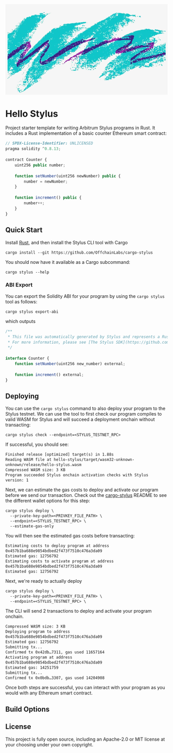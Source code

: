 ![Image](jazz.png)

# Hello Stylus

Project starter template for writing Arbitrum Stylus programs in Rust. It includes a Rust implementation of a basic counter
Ethereum smart contract:

```js
// SPDX-License-Identifier: UNLICENSED
pragma solidity ^0.8.13;

contract Counter {
    uint256 public number;

    function setNumber(uint256 newNumber) public {
        number = newNumber;
    }

    function increment() public {
        number++;
    }
}
```

## Quick Start 

Install [Rust](https://www.rust-lang.org/tools/install), and then install the Stylus CLI tool with Cargo

```
cargo install --git https://github.com/OffchainLabs/cargo-stylus
```

You should now have it available as a Cargo subcommand:

```
cargo stylus --help
```

### ABI Export

You can export the Solidity ABI for your program by using the `cargo stylus` tool as follows:

```
cargo stylus export-abi
```

which outputs

```js
/**
 * This file was automatically generated by Stylus and represents a Rust program.
 * For more information, please see [The Stylus SDK](https://github.com/OffchainLabs/stylus-sdk-rs).
 */

interface Counter {
    function setNumber(uint256 new_number) external;

    function increment() external;
}
```

## Deploying

You can use the `cargo stylus` command to also deploy your program to the Stylus testnet. We can use the tool to first check
our program compiles to valid WASM for Stylus and will succeed a deployment onchain without transacting:

```
cargo stylus check --endpoint=<STYLUS_TESTNET_RPC>
```

If successful, you should see:

```
Finished release [optimized] target(s) in 1.88s
Reading WASM file at hello-stylus/target/wasm32-unknown-unknown/release/hello-stylus.wasm
Compressed WASM size: 3 KB
Program succeeded Stylus onchain activation checks with Stylus version: 1
```

Next, we can estimate the gas costs to deploy and activate our program before we send our transaction. Check out the [cargo-stylus](https://github.com/OffchainLabs/cargo-stylus) README to see the different wallet options for this step:

```
cargo stylus deploy \
  --private-key-path=<PRIVKEY_FILE_PATH> \
  --endpoint=<STYLUS_TESTNET_RPC> \
  --estimate-gas-only
```

You will then see the estimated gas costs before transacting:

```
Estimating costs to deploy program at address 0x457b1ba688e9854bdbed2f473f7510c476a3da09
Estimated gas: 12756792
Estimating costs to activate program at address 0x457b1ba688e9854bdbed2f473f7510c476a3da09
Estimated gas: 12756792
```

Next, we're ready to actually deploy

```
cargo stylus deploy \
  --private-key-path=<PRIVKEY_FILE_PATH> \
  --endpoint=<STYLUS_TESTNET_RPC> \
```

The CLI will send 2 transactions to deploy and activate your program onchain.

```
Compressed WASM size: 3 KB
Deploying program to address 0x457b1ba688e9854bdbed2f473f7510c476a3da09
Estimated gas: 12756792
Submitting tx...
Confirmed tx 0x42db…7311, gas used 11657164
Activating program at address 0x457b1ba688e9854bdbed2f473f7510c476a3da09
Estimated gas: 14251759
Submitting tx...
Confirmed tx 0x0bdb…3307, gas used 14204908
```

Once both steps are successful, you can interact with your program as you would with any Ethereum smart contract.

## Build Options

## License

This project is fully open source, including an Apache-2.0 or MIT license at your choosing under your own copyright.
